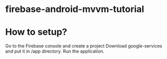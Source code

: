 # firebase-android-mvvm-tutorial

# How to setup?
Go to the Firebase console and create a project
Download google-services and put it in /app directory.
Run the application.
